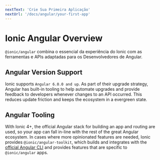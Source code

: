 ```yaml
---
nextText: 'Crie Sua Primeira Aplicação'
nextUrl: '/docs/angular/your-first-app'
---
```


# Ionic Angular Overview

`@ionic/angular` combina o essencial da experiência do Ionic com as ferramentas e APIs adaptadas para os Desenvolvedores de Angular.

## Angular Version Support

Ionic supports `Angular 6.0.0 and up`. As part of their upgrade strategy, Angular has built-in tooling to help automate upgrades and provide feedback to developers whenever changes to an API occurred. This reduces update friction and keeps the ecosystem in a evergreen state.

## Angular Tooling

With Ionic 4+, the official Angular stack for building an app and routing are used, so your app can fall in-line with the rest of the great Angular ecosystem. In cases where more opinionated features are needed, Ionic provides `@ionic/angular-toolkit`, which builds and integrates with the [official Angular CLI](https://angular.io/cli) and provides features that are specific to `@ionic/angular` apps.